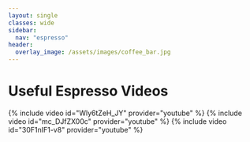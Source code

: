 ```yaml
---
layout: single
classes: wide
sidebar:
  nav: "espresso"
header:
  overlay_image: /assets/images/coffee_bar.jpg
---
```

# Useful Espresso Videos

{% include video id="Wly6tZeH_JY" provider="youtube" %}
{% include video id="mc_DJfZX00c" provider="youtube" %}
{% include video id="30F1nIF1-v8" provider="youtube" %}
